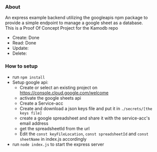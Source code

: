 ### About
An express example backend utilizing the googleapis npm package to provide a simple endpoint to manage a google sheet as a database. <br>
This is a Proof Of Concept Project for the Kamodb repo

- Create: Done
- Read: Done
- Update: 
- Delete: 

### How to setup
- run ``npm install``
- Setup google api:
    - Create or select an existing project on https://console.cloud.google.com/welcome
    - activate the google sheets api
    - Create a Service-acc
    - Create and download a json keys file and put it in ``./secrets/[the keys file]``
    - create a google spreadsheet and share it with the service-acc's email address
    - get the spreadsheetId from the url
    - Edit the ``const keyFileLocation``, ``const spreadsheetId`` and ``const sheetName`` in index.js accordingly
- run ``node index.js`` to start the express server 